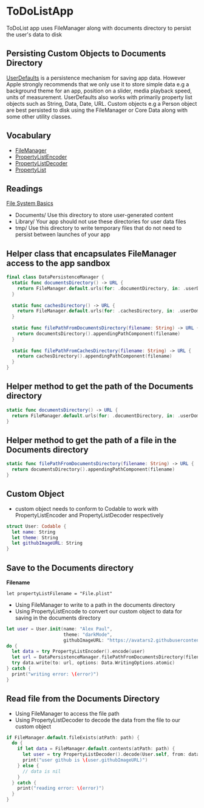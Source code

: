 # ToDoListApp
ToDoList app uses FileManager along with documents directory to persist the user's data to disk

## Persisting Custom Objects to Documents Directory

[UserDefaults](https://developer.apple.com/documentation/foundation/userdefaults) is a persistence mechanism for saving app data. However Apple strongly recommends that we only use it to store simple data e.g a background theme for an app, position on a slider, media playback speed, units of measurement. UserDefaults also works with primarily property list objects such as String, Data, Date, URL. Custom objects e.g a Person object are best persisted to disk using the FileManager or Core Data along with some other utility classes. 

## Vocabulary 

- [FileManager](https://developer.apple.com/documentation/foundation/filemanager)  
- [PropertyListEncoder](https://developer.apple.com/documentation/foundation/propertylistencoder)  
- [PropertyListDecoder](https://developer.apple.com/documentation/foundation/propertylistdecoder)  
- [PropertyList](https://developer.apple.com/library/archive/documentation/General/Conceptual/DevPedia-CocoaCore/PropertyList.html)  

## Readings 

[File System Basics](https://developer.apple.com/library/archive/documentation/FileManagement/Conceptual/FileSystemProgrammingGuide/FileSystemOverview/FileSystemOverview.html)  

- Documents/ Use this directory to store user-generated content
- Library/ Your app should not use these directories for user data files
- tmp/ Use this directory to write temporary files that do not need to persist between launches of your app

## Helper class that encapsulates FileManager access to the app sandbox 

```swift 
final class DataPersistenceManager {
  static func documentsDirectory() -> URL {
    return FileManager.default.urls(for: .documentDirectory, in: .userDomainMask)[0]
  }
  
  static func cachesDirectory() -> URL {
    return FileManager.default.urls(for: .cachesDirectory, in: .userDomainMask)[0]
  }
  
  static func filePathFromDocumentsDirectory(filename: String) -> URL {
    return documentsDirectory().appendingPathComponent(filename)
  }
  
  static func filePathFromCachesDirectory(filename: String) -> URL {
    return cachesDirectory().appendingPathComponent(filename)
  }
}
```

## Helper method to get the path of the Documents directory 

```swift 
static func documentsDirectory() -> URL {
  return FileManager.default.urls(for: .documentDirectory, in: .userDomainMask)[0]
}
```

## Helper method to get the path of a file in the Documents directory

```swift 
static func filePathFromDocumentsDirectory(filename: String) -> URL {
  return documentsDirectory().appendingPathComponent(filename)
}
```

## Custom Object 

- custom object needs to conform to Codable to work with PropertyListEncoder and PropertyListDecoder respectively

```swift 
struct User: Codable {
  let name: String
  let theme: String
  let githubImageURL: String
}
```

## Save to the Documents directory

**Filename**   

```let propertyListFilename = "File.plist"```

- Using FileManager to write to a path in the documents directory 
- Using PropertyListEncode to convert our custom object to data for saving in the documents directory

```swift 
let user = User.init(name: "Alex Paul",
                     theme: "darkMode",
                     githubImageURL: "https://avatars2.githubusercontent.com/u/1819208?s=460&v=4")
do {
  let data = try PropertyListEncoder().encode(user)
  let url = DataPersistenceManager.filePathFromDocumentsDirectory(filename: propertyListFilename)
  try data.write(to: url, options: Data.WritingOptions.atomic)
} catch {
  print("writing error: \(error)")
}
```

## Read file from the Documents Directory 

- Using FileManager to access the file path
- Using PropertyListDecoder to decode the data from the file to our custom object 

```swift 
if FileManager.default.fileExists(atPath: path) {
  do {
    if let data = FileManager.default.contents(atPath: path) {
      let user = try PropertyListDecoder().decode(User.self, from: data)
      print("user github is \(user.githubImageURL)")
    } else {
      // data is nil
    }
  } catch {
    print("reading error: \(error)")
  }
}
```
